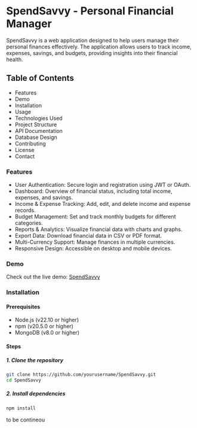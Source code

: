 # SpendSavvy - Personal Financial Manager

SpendSavvy is a web application designed to help users manage their personal finances effectively. The application allows users to track income, expenses, savings, and budgets, providing insights into their financial health.

## Table of Contents

* Features
* Demo
* Installation
* Usage
* Technologies Used
* Project Structure
* API Documentation
* Database Design
* Contributing
* License
* Contact

### Features

* User Authentication: Secure login and registration using JWT or OAuth.
* Dashboard: Overview of financial status, including total income, expenses, and savings.
* Income & Expense Tracking: Add, edit, and delete income and expense records.
* Budget Management: Set and track monthly budgets for different categories.
* Reports & Analytics: Visualize financial data with charts and graphs.
* Export Data: Download financial data in CSV or PDF format.
* Multi-Currency Support: Manage finances in multiple currencies.
* Responsive Design: Accessible on desktop and mobile devices.

### Demo

Check out the live demo: [SpendSavvy](url)

### Installation

#### Prerequisites

* Node.js (v22.10 or higher)
* npm (v20.5.0 or higher)
* MongoDB (v8.0 or higher)

#### Steps

##### 1. Clone the repository

```bash
git clone https://github.com/yourusername/SpendSavvy.git
cd SpendSavvy
```

##### 2. Install dependencies

```javascript
npm install
```

to be contineou
